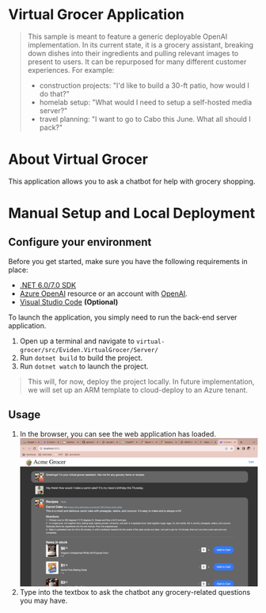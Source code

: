 # Virtual Grocer Application

> This sample is meant to feature a generic deployable OpenAI implementation. In its current state, it is a grocery assistant, breaking down dishes into their ingredients and pulling relevant images to present to users. It can be repurposed for many different customer experiences. For example:
> 
> - construction projects: "I'd like to build a 30-ft patio, how would I do that?"
> - homelab setup: "What would I need to setup a self-hosted media server?"
> - travel planning: "I want to go to Cabo this June. What all should I pack?"

# About Virtual Grocer

This application allows you to ask a chatbot for help with grocery shopping.

# Manual Setup and Local Deployment

## Configure your environment

Before you get started, make sure you have the following requirements in place:

- [.NET 6.0/7.0 SDK](https://dotnet.microsoft.com/en-us/download)
- [Azure OpenAI](https://aka.ms/oai/access) resource or an account with [OpenAI](https://platform.openai.com).
- [Visual Studio Code](https://code.visualstudio.com/Download) **(Optional)** 

To launch the application, you simply need to run the back-end server application.

1. Open up a terminal and navigate to `virtual-grocer/src/Eviden.VirtualGrocer/Server/`
2. Run `dotnet build` to build the project.
3. Run `dotnet watch` to launch the project.

> This will, for now, deploy the project locally. In future implementation, we will set up an ARM template to cloud-deploy to an Azure tenant.

## Usage

1. In the browser, you can see the web application has loaded.
![](https://github.com/GLB-EVIDEN-TCA/virtual-grocer/blob/main/src/Grocer.png)
2. Type into the textbox to ask the chatbot any grocery-related questions you may have.



